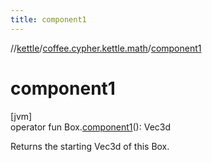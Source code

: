 ```yaml
---
title: component1
---
```

//[kettle](../../index.html)/[coffee.cypher.kettle.math](index.html)/[component1](component1.html)



# component1



[jvm]\
operator fun Box.[component1](component1.html)(): Vec3d



Returns the starting Vec3d of this Box.




